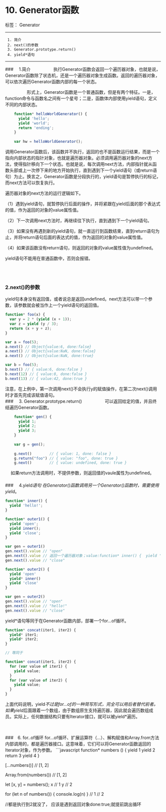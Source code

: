 ﻿# 10. Generator函数

标签： Generator

---

```
 1. 简介
 2. next()的参数
 3. Generator.prototype.return()
 4. yield*语句
```
 ---

###　     1.简介
　　　　　执行Generator函数会返回一个遍历器对象，也就是说，Generator函数除了状态机，还是一个遍历器对象生成函数。返回的遍历器对象，可以依次遍历Generator函数内部的每一个状态。

　　　　　形式上，Generator函数是一个普通函数，但是有两个特征。一是，function命令与函数名之间有一个星号；二是，函数体内部使用yield语句，定义不同的内部状态。
```javascript
    function* helloWorldGenerator() {
      yield 'hello';
      yield 'world';
      return 'ending';
    }
    
    var hw = helloWorldGenerator();
```

调用Generator函数后，该函数并不执行，返回的也不是函数运行结果，而是一个指向内部状态的指针对象，也就是遍历器对象。必须调用遍历器对象的next方法，使得指针移向下一个状态。也就是说，每次调用next方法，内部指针就从函数头部或上一次停下来的地方开始执行，直到遇到下一个yield语句（或return语句）为止。换言之，Generator函数是分段执行的，yield语句是暂停执行的标记，而next方法可以恢复执行。


遍历器对象的next方法的运行逻辑如下。

（1）遇到yield语句，就暂停执行后面的操作，并将紧跟在yield后面的那个表达式的值，作为返回的对象的value属性值。

（2）下一次调用next方法时，再继续往下执行，直到遇到下一个yield语句。

（3）如果没有再遇到新的yield语句，就一直运行到函数结束，直到return语句为止，并将return语句后面的表达式的值，作为返回的对象的value属性值。

（4）如果该函数没有return语句，则返回的对象的value属性值为undefined。

yield语句不能用在普通函数中，否则会报错。

<br>
<br>

###       2.next()的参数
yield句本身没有返回值，或者说总是返回undefined。next方法可以带一个参数，该参数就会被当作上一个yield语句的返回值。

```javascript
function* foo(x) {
  var y = 2 * (yield (x + 1));
  var z = yield (y / 3);
  return (x + y + z);
}

var a = foo(5);
a.next() // Object{value:6, done:false}
a.next() // Object{value:NaN, done:false}
a.next() // Object{value:NaN, done:true}

var b = foo(5);
b.next() // { value:6, done:false }
b.next(12) // { value:8, done:false }
b.next(13) // { value:42, done:true }
```

注意，在上例中，第一次调用next()不会执行y的赋值操作，在第二次next()调用时才首先完成该赋值语句。
<br>
###　     3. Generator.prototype.return()
　　　　　可以返回给定的值，并且终结遍历Generator函数。
```javascript
    function* gen() {
      yield 1;
      yield 2;
      yield 3;
    }
    
    var g = gen();
    
    g.next()        // { value: 1, done: false }
    g.return("foo") // { value: "foo", done: true }
    g.next()        // { value: undefined, done: true }
```
　  如果return方法调用时，不提供参数，则返回值的vaule属性为undefined。　　
　  
　  
###　     4.yield*语句
在Generator()函数调用另一个Generator()函数时，需要使用yield*。
```javascript
function* inner() {
  yield 'hello!';
}

function* outer1() {
  yield 'open';
  yield inner();
  yield 'close';
}

var gen = outer1()
gen.next().value // "open"
gen.next().value // 返回一个遍历器对象；value:function* inner() {  yield 'hello!';}
gen.next().value // "close"

function* outer2() {
  yield 'open'
  yield* inner()
  yield 'close'
}

var gen = outer2()
gen.next().value // "open"
gen.next().value // "hello!"
gen.next().value // "close"
```

yield*语句等同于在Generator函数内部，部署一个for...of循环。
```javascript
function* concat(iter1, iter2) {
  yield* iter1;
  yield* iter2;
}

// 等同于

function* concat(iter1, iter2) {
  for (var value of iter1) {
    yield value;
  }
  for (var value of iter2) {
    yield value;
  }
}
```
上面代码说明，yield*不过是for...of的一种简写形式，完全可以用后者替代前者。如果yield*后面跟着一个数组，由于数组原生支持遍历器，因此就会遍历数组成员。实际上，任何数据结构只要有Iterator接口，就可以被yield*遍历。


<br>
<br>
###　6. for..of循环
for...of循环、扩展运算符（...）、解构赋值和Array.from方法内部调用的，都是遍历器接口。这意味着，它们可以将Generator函数返回的Iterator对象，作为参数。
```javascript
  function* numbers () {
    yield 1
    yield 2
    return 3
    yield 4
  }

  [...numbers()] // [1, 2]

  Array.from(numbers()) // [1, 2]

  let [x, y] = numbers();
  x // 1
  y // 2

  for (let n of numbers()) {
    console.log(n)
  }
  // 1
  // 2

  //都是执行到2就没了，  应该是遇到返回对象done:true;就提前跳出循环
```

